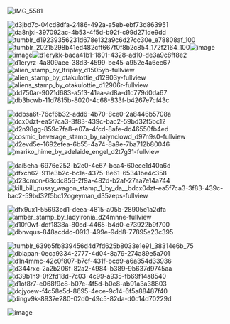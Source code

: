 ![IMG_5581](https://github.com/user-attachments/assets/943afab3-1247-4f73-ae59-8c84bc9ef895)

![d3jbd7c-04cd8dfa-2486-492a-a5eb-ebf73d863951](https://github.com/user-attachments/assets/ceb5d88f-47b9-4a0f-b6d9-3025a2b26175)![da8njxl-397092ac-4b53-4f5d-b92f-c99d271de9dd](https://github.com/user-attachments/assets/5d3cc3d6-8625-40e1-9ec0-034d622fa180)![tumblr_d19239356231d678e132a9c6d27cc30e_e78808af_100](https://github.com/user-attachments/assets/168e7c28-676b-4e02-a73b-758ff3dfb65d)![tumblr_20215298b41ed482cff667f0f8b2c854_172f2164_100](https://github.com/user-attachments/assets/3c4b3f53-9f61-439a-8dd3-75d3a02ccb1c)![image](https://github.com/user-attachments/assets/93aa5a0c-a82f-4b41-854f-c6a7b4eb5b71)![image](https://github.com/user-attachments/assets/4daaeca2-1afd-4d03-a853-061cbf6d75c5)![d1erykk-baca41b1-1801-4328-ad10-de3a9c8ff8e2](https://github.com/user-attachments/assets/a7ad9d9e-a309-40ad-a9ae-fde5f3066cd9)![d1eryrz-4a809aee-38d3-4599-be45-a952e4a6ec67](https://github.com/user-attachments/assets/a41d41ab-2f1d-4cff-97d1-8706570ea05b)![alien_stamp_by_ltripley_d1505yb-fullview](https://github.com/user-attachments/assets/c0770cba-5613-4741-a7a2-4e4808674e99)![alien_stamp_by_otakulottie_d12903y-fullview](https://github.com/user-attachments/assets/9a55a30e-2b1d-478e-8b6a-e58bb19cf13c)![aliens_stamp_by_otakulottie_d12906r-fullview](https://github.com/user-attachments/assets/69f012e0-84fb-496c-b7e8-2d946c2686d0)![dd750ar-9021d683-a5f3-41aa-ad8a-d1c779d0da67](https://github.com/user-attachments/assets/15b3b4d3-6ffa-4fde-bf68-f30068c2dee5)![db3bcwb-11d7815b-8020-4c68-833f-b4267e7cf43c](https://github.com/user-attachments/assets/0c3bba97-1a82-47a6-9afc-09afdf88ecf1)


![ddbsa6t-76cf6b32-add6-4b70-8ce0-2a8446b5708a](https://github.com/user-attachments/assets/51279009-5529-4c08-9627-6f6afb797d20)![dcx0dzt-ea5f7ca3-3f83-439c-bac2-59bd32f5bc12](https://github.com/user-attachments/assets/a7c416ca-0dba-461e-b94b-5d6c9d037559)![d2n98gg-859c7fa8-e07a-4fcd-8afe-dd46550fb4ed](https://github.com/user-attachments/assets/5addaec4-791a-442d-95f7-692433af7c13)![cosmic_beverage_stamp_by_raiynclowd_d97n9s0-fullview](https://github.com/user-attachments/assets/b90a6375-dcdd-433c-93e9-45b5d1a47479)![d2evd5e-1692efea-6b55-4a74-8a9e-7ba712b80046](https://github.com/user-attachments/assets/41eb7bcb-2f7c-46b9-af2b-4969c8a2ce93)![mariko_hime_by_adelaide_engel_d2t7g31-fullview](https://github.com/user-attachments/assets/4360591a-c0b0-45ef-9b2b-b2907930374f)

![dai5eha-6976e252-b2e0-4e67-bca4-60ece1d40a6d](https://github.com/user-attachments/assets/4f6b8a1a-7dad-478a-8959-749e0c81c6ef)![dfxch62-911e3b2c-bc1a-4375-8e61-65341be4c358](https://github.com/user-attachments/assets/a9f590e8-57f5-45e7-90b9-156f24036a65)![d23cmon-68cdc856-2f9a-482d-b2af-27aa7e14a744](https://github.com/user-attachments/assets/380a3ca2-8a5f-46cb-a5bd-ae311fbc2484)![kill_bill_pussy_wagon_stamp_1_by_da__b![dcx0dzt-ea5f7ca3-3f83-439c-bac2-59bd32f5bc12](https://github.com/user-attachments/assets/4db86c29-2b42-43ee-95ce-85f807ce17e8)ogeyman_d35zeps-fullview](https://github.com/user-attachments/assets/3e5c4800-e70e-4afb-aa14-b481af2668de)



![dfx9ux1-55693bd1-deea-4815-a05b-28905e1a2dfa](https://github.com/user-attachments/assets/1784a3fa-5273-4be2-be43-7d5a043e4448)![amber_stamp_by_ladyironia_d24mnne-fullview](https://github.com/user-attachments/assets/2e126f60-d285-4b15-8a47-e5a780a0fecf)![d10f0wf-ddf1838a-80cd-4465-b4d0-e73922b9f700](https://github.com/user-attachments/assets/41fff25e-cd63-478f-942c-9ed699a9b595)![dbnvqus-848acddc-0913-499e-9dd8-77895e23c395](https://github.com/user-attachments/assets/ba470a87-1d33-4ef4-9657-bb274834bf89)


![tumblr_639b5fb839456d4d7fd625b8033e1e91_38314e6b_75](https://github.com/user-attachments/assets/6ee6ac77-7feb-4ebf-ba13-416b4236a083)![dbiapan-0eca9334-2777-4d04-8a79-274a89e5a701](https://github.com/user-attachments/assets/77e6847a-d612-4737-898d-c248f717e3ca)![d1n4mmc-42c0f807-b7cf-431f-bcd9-a6a354d33936](https://github.com/user-attachments/assets/5582272a-5acd-4616-bd23-2eaca099e969)![d344rxc-2a2b206f-82a2-4984-b389-9b637d9745aa](https://github.com/user-attachments/assets/68513614-fe53-42de-8550-112c5653b7d6)![d39b1h9-0f2fd18d-7c03-4c99-a935-fb69f14a8540](https://github.com/user-attachments/assets/ffb671fd-04b2-4243-bca3-cc5a5d9c03a6)![d1ot8r7-e068f9c8-b07e-4f5d-b0e8-ab91a3a38803](https://github.com/user-attachments/assets/24a96944-3bb9-41ec-b3c2-bc3c0c67fa99)![dcjyoew-f4c58e5d-8695-4ece-9c14-6f5a88487f40](https://github.com/user-attachments/assets/01a3e01a-772c-40f4-b858-d84dd778ee17)![dingv9k-8937e280-02d0-49c5-82da-d0c14d70229d](https://github.com/user-attachments/assets/b1fca785-7bc2-41de-b944-1a5b95d37ec6)

![image](https://github.com/user-attachments/assets/e8c765ea-7a08-4608-bd6c-b03ad601b9b6)





<!--
**sweetandkindgirl/sweetandkindgirl** is a ✨ _special_ ✨ repository because its `README.md` (this file) appears on your GitHub profile.

Here are some ideas to get you started:

- 🔭 I’m currently working on ...
- 🌱 I’m currently learning ...
- 👯 I’m looking to collaborate on ...
- 🤔 I’m looking for help with ...
- 💬 Ask me about ...
- 📫 How to reach me: ...
- 😄 Pronouns: ...
- ⚡ Fun fact: ...
-->
